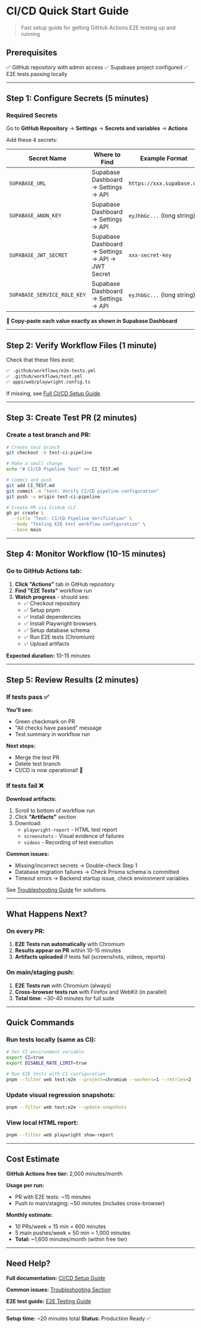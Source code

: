 # CI/CD Quick Start Guide

> Fast setup guide for getting GitHub Actions E2E testing up and running

## Prerequisites

✅ GitHub repository with admin access
✅ Supabase project configured
✅ E2E tests passing locally

---

## Step 1: Configure Secrets (5 minutes)

### Required Secrets

Go to **GitHub Repository** → **Settings** → **Secrets and variables** → **Actions**

Add these 4 secrets:

| Secret Name | Where to Find | Example Format |
|-------------|---------------|----------------|
| `SUPABASE_URL` | Supabase Dashboard → Settings → API | `https://xxx.supabase.co` |
| `SUPABASE_ANON_KEY` | Supabase Dashboard → Settings → API | `eyJhbGc...` (long string) |
| `SUPABASE_JWT_SECRET` | Supabase Dashboard → Settings → API → JWT Secret | `xxx-secret-key` |
| `SUPABASE_SERVICE_ROLE_KEY` | Supabase Dashboard → Settings → API | `eyJhbGc...` (long string) |

**📝 Copy-paste each value exactly as shown in Supabase Dashboard**

---

## Step 2: Verify Workflow Files (1 minute)

Check that these files exist:

```bash
✅ .github/workflows/e2e-tests.yml
✅ .github/workflows/test.yml
✅ apps/web/playwright.config.ts
```

If missing, see [Full CI/CD Setup Guide](./ci-cd-setup.md).

---

## Step 3: Create Test PR (2 minutes)

### Create a test branch and PR:

```bash
# Create test branch
git checkout -b test-ci-pipeline

# Make a small change
echo "# CI/CD Pipeline Test" >> CI_TEST.md

# Commit and push
git add CI_TEST.md
git commit -m "test: Verify CI/CD pipeline configuration"
git push -u origin test-ci-pipeline

# Create PR via GitHub CLI
gh pr create \
  --title "Test: CI/CD Pipeline Verification" \
  --body "Testing E2E test workflow configuration" \
  --base main
```

---

## Step 4: Monitor Workflow (10-15 minutes)

### Go to GitHub Actions tab:

1. **Click "Actions"** tab in GitHub repository
2. **Find "E2E Tests"** workflow run
3. **Watch progress** - should see:
   - ✅ Checkout repository
   - ✅ Setup pnpm
   - ✅ Install dependencies
   - ✅ Install Playwright browsers
   - ✅ Setup database schema
   - ✅ Run E2E tests (Chromium)
   - ✅ Upload artifacts

**Expected duration:** 10-15 minutes

---

## Step 5: Review Results (2 minutes)

### If tests pass ✅

**You'll see:**
- Green checkmark on PR
- "All checks have passed" message
- Test summary in workflow run

**Next steps:**
- Merge the test PR
- Delete test branch
- CI/CD is now operational! 🎉

### If tests fail ❌

**Download artifacts:**
1. Scroll to bottom of workflow run
2. Click **"Artifacts"** section
3. Download:
   - `playwright-report` - HTML test report
   - `screenshots` - Visual evidence of failures
   - `videos` - Recording of test execution

**Common issues:**
- Missing/incorrect secrets → Double-check Step 1
- Database migration failures → Check Prisma schema is committed
- Timeout errors → Backend startup issue, check environment variables

See [Troubleshooting Guide](./ci-cd-setup.md#troubleshooting) for solutions.

---

## What Happens Next?

### On every PR:

1. **E2E Tests run automatically** with Chromium
2. **Results appear on PR** within 10-15 minutes
3. **Artifacts uploaded** if tests fail (screenshots, videos, reports)

### On main/staging push:

1. **E2E Tests run** with Chromium (always)
2. **Cross-browser tests run** with Firefox and WebKit (in parallel)
3. **Total time:** ~30-40 minutes for full suite

---

## Quick Commands

### Run tests locally (same as CI):

```bash
# Set CI environment variable
export CI=true
export DISABLE_RATE_LIMIT=true

# Run E2E tests with CI configuration
pnpm --filter web test:e2e --project=chromium --workers=1 --retries=2
```

### Update visual regression snapshots:

```bash
pnpm --filter web test:e2e --update-snapshots
```

### View local HTML report:

```bash
pnpm --filter web playwright show-report
```

---

## Cost Estimate

**GitHub Actions free tier:** 2,000 minutes/month

**Usage per run:**
- PR with E2E tests: ~15 minutes
- Push to main/staging: ~50 minutes (includes cross-browser)

**Monthly estimate:**
- 10 PRs/week × 15 min = 600 minutes
- 5 main pushes/week × 50 min = 1,000 minutes
- **Total:** ~1,600 minutes/month (within free tier)

---

## Need Help?

**Full documentation:** [CI/CD Setup Guide](./ci-cd-setup.md)

**Common issues:** [Troubleshooting Section](./ci-cd-setup.md#troubleshooting)

**E2E test guide:** [E2E Testing Guide](/context/e2e-testing-guide.md)

---

**Setup time:** ~20 minutes total
**Status:** Production Ready ✅
